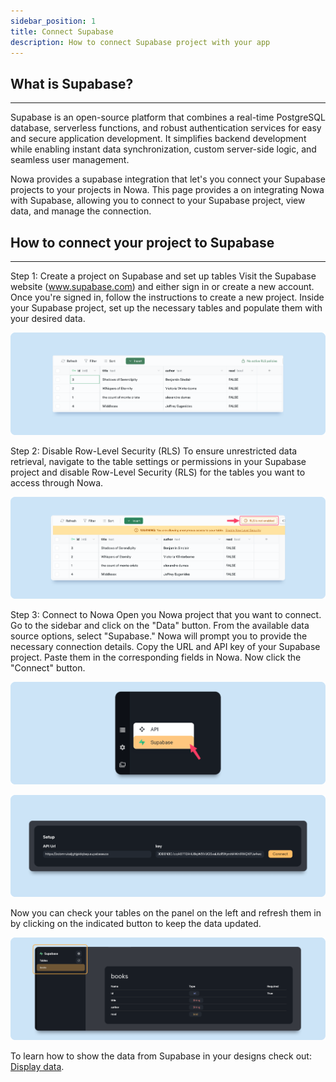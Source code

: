 ```yaml
---
sidebar_position: 1
title: Connect Supabase
description: How to connect Supabase project with your app 
---
```


## What is Supabase?
---

Supabase is an open-source platform that combines a real-time PostgreSQL database, serverless functions, and robust authentication services for easy and secure application development. It simplifies backend development while enabling instant data synchronization, custom server-side logic, and seamless user management.

Nowa provides a supabase integration that let's you connect your Supabase projects to your projects in Nowa. This page provides a on integrating Nowa with Supabase, allowing you to connect to your Supabase project, view data, and manage the connection.

## How to connect your project to Supabase
---

Step 1: Create a project on Supabase and set up tables
Visit the Supabase website (www.supabase.com) and either sign in or create a new account. Once you're signed in, follow the instructions to create a new project. Inside your Supabase project, set up the necessary tables and populate them with your desired data.

![](./img/supabase_table.png)

Step 2: Disable Row-Level Security (RLS)
To ensure unrestricted data retrieval, navigate to the table settings or permissions in your Supabase project and disable Row-Level Security (RLS) for the tables you want to access through Nowa.


![](./img/supabase_table2.png)


Step 3: Connect to Nowa
Open you Nowa project that you want to connect. Go to the sidebar and click on the "Data" button. From the available data source options, select "Supabase."
Nowa will prompt you to provide the necessary connection details. Copy the URL and API key of your Supabase project. Paste them in the corresponding fields in Nowa. Now click the "Connect" button.

![](./img/supabase_tableconnect.png)

![](./img/supabase_tableconnect-1.png)


Now you can check your tables on the panel on the left and refresh them in by clicking on the indicated button to keep the data updated.

![](./img/supabase_tabletable.png)


To learn how to show the data from Supabase in your designs check out: [Display data](./display_data.md).